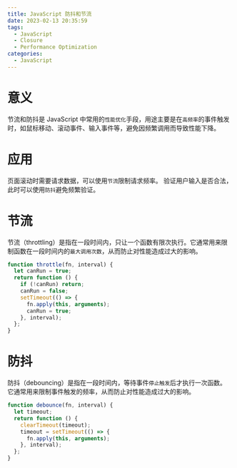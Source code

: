 ```yaml
---
title: JavaScript 防抖和节流
date: 2023-02-13 20:35:59
tags:
  - JavaScript
  - Closure
  - Performance Optimization
categories:
  - JavaScript
---
```


# 意义

节流和防抖是 JavaScript 中常用的`性能优化`手段，用途主要是在`高频率`的事件触发时，如鼠标移动、滚动事件、输入事件等，避免因频繁调用而导致性能下降。

# 应用

页面滚动时需要请求数据，可以使用`节流`限制请求频率。
验证用户输入是否合法，此时可以使用`防抖`避免频繁验证。

# 节流

节流（throttling）是指在一段时间内，只让一个函数有限次执行。它通常用来限制函数在一段时间内的`最大调用次数`，从而防止对性能造成过大的影响。

```JavaScript
function throttle(fn, interval) {
  let canRun = true;
  return function () {
    if (!canRun) return;
    canRun = false;
    setTimeout(() => {
      fn.apply(this, arguments);
      canRun = true;
    }, interval);
  };
}
```

# 防抖

防抖（debouncing）是指在一段时间内，等待事件`停止触发`后才执行一次函数。它通常用来限制事件触发的频率，从而防止对性能造成过大的影响。

```JavaScript
function debounce(fn, interval) {
  let timeout;
  return function () {
    clearTimeout(timeout);
    timeout = setTimeout(() => {
      fn.apply(this, arguments);
    }, interval);
  };
}
```
